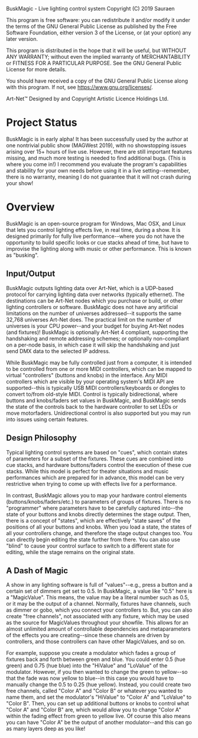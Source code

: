 BuskMagic - Live lighting control system
Copyright (C) 2019 Sauraen

This program is free software: you can redistribute it and/or modify
it under the terms of the GNU General Public License as published by
the Free Software Foundation, either version 3 of the License, or
(at your option) any later version.

This program is distributed in the hope that it will be useful,
but WITHOUT ANY WARRANTY; without even the implied warranty of
MERCHANTABILITY or FITNESS FOR A PARTICULAR PURPOSE.  See the
GNU General Public License for more details.

You should have received a copy of the GNU General Public License
along with this program. If not, see <https://www.gnu.org/licenses/>.

Art-Net™ Designed by and Copyright Artistic Licence Holdings Ltd.

# Project Status

BuskMagic is in early alpha! It has been successfully used by the author at one
nontrivial public show (MAGWest 2019), with no showstopping issues arising
over 15+ hours of live use. However, there are still important features missing,
and much more testing is needed to find additional bugs. (This is where you come
in!) I recommend you evaluate the program's capabilities and stability for your
own needs before using it in a live setting--remember, there is no warranty,
meaning I do not guarantee that it will not crash during your show!

# Overview

BuskMagic is an open-source program for Windows, Mac OSX, and Linux that lets
you control lighting effects live, in real time, during a show. It is designed
primarily for fully live performance--where you do not have the opportunity to
build specific looks or cue stacks ahead of time, but have to improvise the
lighting along with music or other performance. This is known as "busking".

## Input/Output

BuskMagic outputs lighting data over Art-Net, which is a UDP-based protocol
for carrying lighting data over networks (typically ethernet). The destinations
can be Art-Net nodes which you purchase or build, or other lighting controllers
or software. BuskMagic does not have any artificial limitations on the number
of universes addressed--it supports the same 32,768 universes Art-Net does. The
practical limit on the number of universes is your CPU power--and your budget
for buying Art-Net nodes (and fixtures)! BuskMagic is optionally Art-Net 4
compliant, supporting the handshaking and remote addressing schemes; or 
optionally non-compliant on a per-node basis, in which case it will skip the 
handshaking and just send DMX data to the selected IP address.

While BuskMagic may be fully controlled just from a computer, it is intended to
be controlled from one or more MIDI controllers, which can be mapped to virtual
"controllers" (buttons and knobs) in the interface. Any MIDI controllers which
are visible by your operating system's MIDI API are supported--this is typically
USB MIDI controllers/keyboards or dongles to convert to/from old-style MIDI.
Control is typically bidirectional, where buttons and knobs/faders set values in
BuskMagic, and BuskMagic sends the state of the controls back to the hardware
controller to set LEDs or move motorfaders. Unidirectional control is also
supported but you may run into issues using certain features.

## Design Philosophy

Typical lighting control systems are based on "cues", which contain states of
parameters for a subset of the fixtures. These cues are combined into cue
stacks, and hardware buttons/faders control the execution of these cue stacks.
While this model is perfect for theater situations and music performances which
are prepared for in advance, this model can be very restrictive when trying to
come up with effects live for a performance.

In contrast, BuskMagic allows you to map your hardware control elements
(buttons/knobs/faders/etc.) to parameters of groups of fixtures. There is no
"programmer" where parameters have to be carefully captured into--the state of
your buttons and knobs directly determines the stage output. Then, there is a
concept of "states", which are effectively "state saves" of the positions of all
your buttons and knobs. When you load a state, the states of all your
controllers change, and therefore the stage output changes too. You can directly
begin editing the state further from there. You can also use "blind" to cause
your control surface to switch to a different state for editing, while the stage
remains on the original state.

## A Dash of Magic

A show in any lighting software is full of "values"--e.g., press a button and
a certain set of dimmers get set to 0.5. In BuskMagic, a value like "0.5" here
is a "MagicValue". This means, the value may be a literal number such as 0.5,
or it may be the output of a channel. Normally, fixtures have channels, such as
dimmer or gobo, which you connect your controllers to. But, you can also create
"free channels", not associated with any fixture, which may be used as the
source for MagicValues throughout your showfile. This allows for an almost 
unlimited amount of controllable dependencies and metaparameters of the effects
you are creating--since these channels are driven by controllers, and those
controllers can have other MagicValues, and so on.

For example, suppose you create a modulator which fades a group of fixtures back
and forth between green and blue. You could enter 0.5 (hue green) and 0.75 (hue
blue) into the "HiValue" and "LoValue" of the modulator. However, if you then
wanted to change the green to yellow--so that the fade was now yellow to
blue--in this case you would have to manually change the 0.5 to 0.25 (hue
yellow). Instead, you could create two free channels, called "Color A" and
"Color B" or whatever you wanted to name them, and set the modulator's "HiValue"
to "Color A" and "LoValue" to "Color B". Then, you can set up additional buttons
or knobs to control what "Color A" and "Color B" are, which would allow you to
change "Color A" within the fading effect from green to yellow live. Of course
this also means you can have "Color A" be the output of another modulator--and
this can go as many layers deep as you like!

